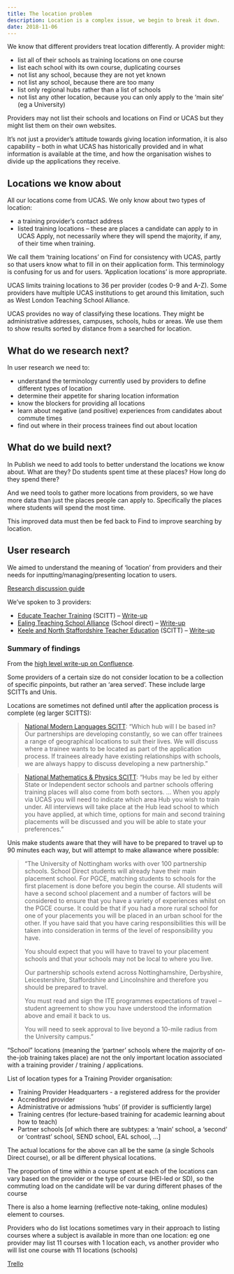 ```yaml
---
title: The location problem
description: Location is a complex issue, we begin to break it down.
date: 2018-11-06
---
```


We know that different providers treat location differently. A provider might:

* list all of their schools as training locations on one course
* list each school with its own course, duplicating courses
* not list any school, because they are not yet known
* not list any school, because there are too many
* list only regional hubs rather than a list of schools
* not list any other location, because you can only apply to the ‘main site’ (eg a University)

Providers may not list their schools and locations on Find or UCAS but they might list them on their own websites.

It’s not just a provider’s attitude towards giving location information, it is also capability – both in what UCAS has historically provided and in what information is available at the time, and how the organisation wishes to divide up the applications they receive.

## Locations we know about

All our locations come from UCAS. We only know about two types of location:

* a training provider’s contact address
* listed training locations – these are places a candidate can apply to in UCAS Apply, not necessarily where they will spend the majority, if any, of their time when training.

We call them ‘training locations’ on Find for consistency with UCAS, partly so that users know what to fill in on their application form. This terminology is confusing for us and for users. ‘Application locations’ is more appropriate.

UCAS limits training locations to 36 per provider (codes 0-9 and A-Z). Some providers have multiple UCAS institutions to get around this limitation, such as West London Teaching School Alliance.

UCAS provides no way of classifying these locations. They might be administrative addresses, campuses, schools, hubs or areas. We use them to show results sorted by distance from a searched for location.

## What do we research next?

In user research we need to:

* understand the terminology currently used by providers to define different types of location
* determine their appetite for sharing location information
* know the blockers for providing all locations
* learn about negative (and positive) experiences from candidates about commute times
* find out where in their process trainees find out about location

## What do we build next?

In Publish we need to add tools to better understand the locations we know about. What are they? Do students spent time at these places? How long do they spend there?

And we need tools to gather more locations from providers, so we have more data than just the places people can apply to. Specifically the places where students will spend the most time.

This improved data must then be fed back to Find to improve searching by location.

## User research

We aimed to understand the meaning of ‘location’ from providers and their needs for inputting/managing/presenting location to users.

[Research discussion guide](https://docs.google.com/document/d/1RlNr28brdQAo2NWzAulSNtg_1NdEt7HFh033vi8prUM/edit)

We’ve spoken to 3 providers:

* [Educate Teacher Training](https://lookback.io/watch/ivTWHyrMDfXG3ij2W) (SCITT) – [Write-up](https://dfedigital.atlassian.net/wiki/spaces/BaT/pages/652967938/Call+with+Educate+Group+-+Claire)
* [Ealing Teaching School Alliance](https://lookback.io/watch/mJMixngKomcCCAhGj) (School direct) – [Write-up](https://dfedigital.atlassian.net/wiki/spaces/BaT/pages/668500067/Call+with+Polly+at+Ealing+TSA)
* [Keele and North Staffordshire Teacher Education](https://lookback.io/watch/B4a3xtutcpg5i8FGn) (SCITT) – [Write-up](https://dfedigital.atlassian.net/wiki/spaces/BaT/pages/685342761/Call+with+Lucy+Miller+Keele+and+North+Staffordshire+SCITT)

### Summary of findings

From the [high level write-up on Confluence](https://dfedigital.atlassian.net/wiki/spaces/BaT/pages/652673025/3rd+Round+on+Location+-+Providers+Multiple+Locations+Areas).

Some providers of a certain size do not consider location to be a collection of specific pinpoints, but rather an ‘area served’. These include large SCITTs and Unis.

Locations are sometimes not defined until after the application process is complete (eg larger SCITTS):

> [National Modern Languages SCITT](https://www.nationalmodernlanguages.com/our-partner-schools/): “Which hub will I be based in? Our partnerships are developing constantly, so we can offer trainees a range of geographical locations to suit their lives. We will discuss where a trainee wants to be located as part of the application process. If trainees already have existing relationships with schools, we are always happy to discuss developing a new partnership.”

> [National Mathematics & Physics SCITT](http://www.nmapscitt.org.uk/partnership-structure/): “Hubs may be led by either State or Independent sector schools and partner schools offering training places will also come from both sectors. … When you apply via UCAS you will need to indicate which area Hub you wish to train under. All interviews will take place at the Hub lead school to which you have applied, at which time, options for main and second training placements will be discussed and you will be able to state your preferences.”

Unis make students aware that they will have to be prepared to travel up to 90 minutes each way, but will attempt to make allawance where possible:

> “The University of Nottingham works with over 100 partnership schools. School Direct students will already have their main placement school. For PGCE, matching students to schools for the first placement is done before you begin the course. All students will have a second school placement and a number of factors will be considered to ensure that you have a variety of experiences whilst on the PGCE course. It could be that if you had a more rural school for one of your placements you will be placed in an urban school for the other. If you have said that you have caring responsibilities this will be taken into consideration in terms of the level of responsibility you have.
>
> You should expect that you will have to travel to your placement schools and that your schools may not be local to where you live.
>
> Our partnership schools extend across Nottinghamshire, Derbyshire, Leicestershire, Staffordshire and Lincolnshire and therefore you should be prepared to travel.
>
> You must read and sign the ITE programmes expectations of travel – student agreement to show you have understood the information above and email it back to us.
>
> You will need to seek approval to live beyond a 10-mile radius from the University campus.”

“School” locations (meaning the ‘partner’ schools where the majority of on-the-job training takes place) are not the only important location associated with a training provider / training / applications.

List of location types for a Training Provider organisation:

* Training Provider Headquarters - a registered address for the provider
* Accredited provider
* Administrative or admissions ‘hubs’ (if provider is sufficiently large)
* Training centres (for lecture-based training for academic learning about how to teach)
* Partner schools \[of which there are subtypes: a ‘main’ school, a ‘second‘ or ‘contrast’ school, SEND school, EAL school, …\]

The actual locations for the above can all be the same (a single Schools Direct course), or all be different physical locations.

The proportion of time within a course spent at each of the locations can vary based on the provider or the type of course (HEI-led or SD), so the commuting load on the candidate will be var during different phases of the course

There is also a home learning (reflective note-taking, online modules) element to courses.

Providers who do list locations sometimes vary in their approach to listing courses where a subject is available in more than one location: eg one provider may list 11 courses with 1 location each, vs another provider who will list one course with 11 locations (schools)

[Trello](https://trello.com/c/WSTkBVma/552-location-discovery-discussions-with-providers)
